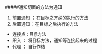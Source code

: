 #####通知切面的方法为通知
1. 前置通知 ； 在目标之齐纳的执行的方法
2. 后置通知： 在目标之后执行的方法


 - 连接点 : 目标方法
 - 织入 ： 将目标方法，通知等连接起来的过程
 - 代理 ； 自行作结